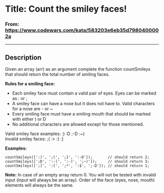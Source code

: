 # Title: Count the smiley faces!

### From: https://www.codewars.com/kata/583203e6eb35d7980400002a

***

## Description
Given an array (arr) as an argument complete the function countSmileys that should return the total number of smiling faces.

**Rules for a smiling face:**

- Each smiley face must contain a valid pair of eyes. Eyes can be marked as : or ;
- A smiley face can have a nose but it does not have to. Valid characters for a nose are - or ~
- Every smiling face must have a smiling mouth that should be marked with either ) or D
- No additional characters are allowed except for those mentioned.

Valid smiley face examples: :) :D ;-D :~)  
Invalid smiley faces: ;( :> :} :]


**Examples:**

    countSmileys([':)', ';(', ';}', ':-D']);       // should return 2;
    countSmileys([';D', ':-(', ':-)', ';~)']);     // should return 3;
    countSmileys([';]', ':[', ';*', ':$', ';-D']); // should return 1;

**Note:**
In case of an empty array return 0. You will not be tested with invalid input (input will always be an array). Order of the face (eyes, nose, mouth) elements will always be the same.